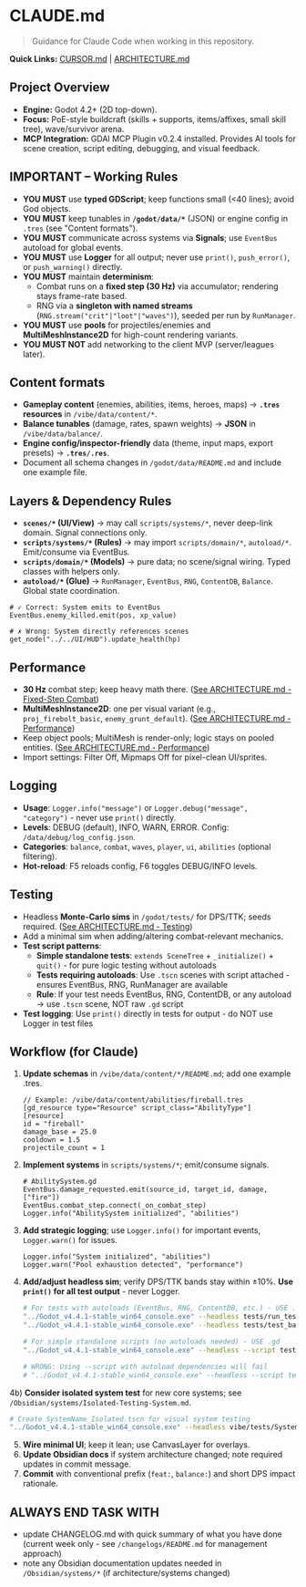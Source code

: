 # CLAUDE.md
> Guidance for Claude Code when working in this repository.

**Quick Links:** [CURSOR.md](CURSOR.md) | [ARCHITECTURE.md](ARCHITECTURE.md)

## Project Overview
- **Engine:** Godot 4.2+ (2D top-down).
- **Focus:** PoE-style buildcraft (skills + supports, items/affixes, small skill tree), wave/survivor arena.
- **MCP Integration:** GDAI MCP Plugin v0.2.4 installed. Provides AI tools for scene creation, script editing, debugging, and visual feedback.


## IMPORTANT – Working Rules
- **YOU MUST** use **typed GDScript**; keep functions small (<40 lines); avoid God objects.
- **YOU MUST** keep tunables in **`/godot/data/*`** (JSON) or engine config in `.tres` (see "Content formats").
- **YOU MUST** communicate across systems via **Signals**; use `EventBus` autoload for global events.
- **YOU MUST** use **Logger** for all output; never use `print()`, `push_error()`, or `push_warning()` directly.
- **YOU MUST** maintain **determinism**:
  - Combat runs on a **fixed step (30 Hz)** via accumulator; rendering stays frame-rate based.
  - RNG via a **singleton with named streams** (`RNG.stream("crit"|"loot"|"waves")`), seeded per run by `RunManager`.
- **YOU MUST** use **pools** for projectiles/enemies and **MultiMeshInstance2D** for high-count rendering variants.
- **YOU MUST NOT** add networking to the client MVP (server/leagues later).

## Content formats
- **Gameplay content** (enemies, abilities, items, heroes, maps) → **`.tres` resources** in `/vibe/data/content/*`.
- **Balance tunables** (damage, rates, spawn weights) → **JSON** in `/vibe/data/balance/`.
- **Engine config/inspector-friendly** data (theme, input maps, export presets) → **`.tres/.res`**.
- Document all schema changes in `/godot/data/README.md` and include one example file.

## Layers & Dependency Rules
- **`scenes/*` (UI/View)** → may call `scripts/systems/*`, never deep-link domain. Signal connections only.
- **`scripts/systems/*` (Rules)** → may import `scripts/domain/*`, `autoload/*`. Emit/consume via EventBus.
- **`scripts/domain/*` (Models)** → pure data; no scene/signal wiring. Typed classes with helpers only.
- **`autoload/*` (Glue)** → `RunManager`, `EventBus`, `RNG`, `ContentDB`, `Balance`. Global state coordination.

```gdscript
# ✓ Correct: System emits to EventBus
EventBus.enemy_killed.emit(pos, xp_value)

# ✗ Wrong: System directly references scenes
get_node("../../UI/HUD").update_health(hp)
```

## Performance
- **30 Hz** combat step; keep heavy math there. ([See ARCHITECTURE.md - Fixed-Step Combat](ARCHITECTURE.md#fixed-step-combat-loop-decision-5a))
- **MultiMeshInstance2D**: one per visual variant (e.g., `proj_firebolt_basic`, `enemy_grunt_default`). ([See ARCHITECTURE.md - Performance](ARCHITECTURE.md#performance-decision-10a))
- Keep object pools; MultiMesh is render-only; logic stays on pooled entities. ([See ARCHITECTURE.md - Performance](ARCHITECTURE.md#performance-decision-10a))
- Import settings: Filter Off, Mipmaps Off for pixel-clean UI/sprites.

## Logging
- **Usage**: `Logger.info("message")` or `Logger.debug("message", "category")` - never use `print()` directly.
- **Levels**: DEBUG (default), INFO, WARN, ERROR. Config: `/data/debug/log_config.json`.
- **Categories**: `balance`, `combat`, `waves`, `player`, `ui`, `abilities` (optional filtering).
- **Hot-reload**: F5 reloads config, F6 toggles DEBUG/INFO levels.

## Testing
- Headless **Monte-Carlo sims** in `/godot/tests/` for DPS/TTK; seeds required. ([See ARCHITECTURE.md - Testing](ARCHITECTURE.md#testing-decision-7))
- Add a minimal sim when adding/altering combat-relevant mechanics.
- **Test script patterns**:
  - **Simple standalone tests**: `extends SceneTree` + `_initialize()` + `quit()` - for pure logic testing without autoloads
  - **Tests requiring autoloads**: Use `.tscn` scenes with script attached - ensures EventBus, RNG, RunManager are available
  - **Rule**: If your test needs EventBus, RNG, ContentDB, or any autoload → use `.tscn` scene, NOT raw `.gd` script
- **Test logging**: Use `print()` directly in tests for output - do NOT use Logger in test files

## Workflow (for Claude)
1) **Update schemas** in `/vibe/data/content/*/README.md`; add one example .tres.
   ```tres
   // Example: /vibe/data/content/abilities/fireball.tres
   [gd_resource type="Resource" script_class="AbilityType"]
   [resource]
   id = "fireball"
   damage_base = 25.0
   cooldown = 1.5
   projectile_count = 1
   ```
2) **Implement systems** in `scripts/systems/*`; emit/consume signals.
   ```gdscript
   # AbilitySystem.gd
   EventBus.damage_requested.emit(source_id, target_id, damage, ["fire"])
   EventBus.combat_step.connect(_on_combat_step)
   Logger.info("AbilitySystem initialized", "abilities")
   ```
3) **Add strategic logging**; use `Logger.info()` for important events, `Logger.warn()` for issues.
   ```gdscript
   Logger.info("System initialized", "abilities")
   Logger.warn("Pool exhaustion detected", "performance")
   ```
4) **Add/adjust headless sim**; verify DPS/TTK bands stay within ±10%. **Use `print()` for all test output** - never Logger.
   ```bash
   # For tests with autoloads (EventBus, RNG, ContentDB, etc.) - USE .tscn
   "../Godot_v4.4.1-stable_win64_console.exe" --headless tests/run_tests.tscn
   "../Godot_v4.4.1-stable_win64_console.exe" --headless tests/test_balance.tscn
   
   # For simple standalone scripts (no autoloads needed) - USE .gd
   "../Godot_v4.4.1-stable_win64_console.exe" --headless --script tests/simple_math_test.gd
   
   # WRONG: Using --script with autoload dependencies will fail
   # "../Godot_v4.4.1-stable_win64_console.exe" --headless --script tests/test_with_eventbus.gd  # ❌ FAILS
   ```
4b) **Consider isolated system test** for new core systems; see `/Obsidian/systems/Isolated-Testing-System.md`.
   ```bash
   # Create SystemName_Isolated.tscn for visual system testing
   "../Godot_v4.4.1-stable_win64_console.exe" --headless vibe/tests/SystemName_Isolated.tscn --quit-after 5
   ```
5) **Wire minimal UI**; keep it lean; use CanvasLayer for overlays.
6) **Update Obsidian docs** if system architecture changed; note required updates in commit message.
7) **Commit** with conventional prefix (`feat:`, `balance:`) and short DPS impact rationale.

## ALWAYS END TASK WITH ##
- update CHANGELOG.md with quick summary of what you have done (current week only - see `/changelogs/README.md` for management approach)
- note any Obsidian documentation updates needed in `/Obsidian/systems/*` (if architecture/systems changed)